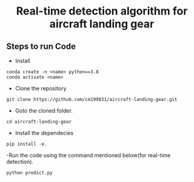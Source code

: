 <H1 align="center">Real-time detection algorithm for aircraft landing gear</H1>

## Steps to run Code

- Install
```
conda create -n <name> python==3.8
conda activate <name>
```

- Clone the repository
```
git clone https://github.com/cm199831/aircraft-landing-gear.git
```

- Goto the cloned folder.
```
cd aircraft-landing-gear
```

- Install the dependecies
```
pip install -e.
```

-Run the code using the command mentioned below(for real-time detection).
```
python predict.py
```









